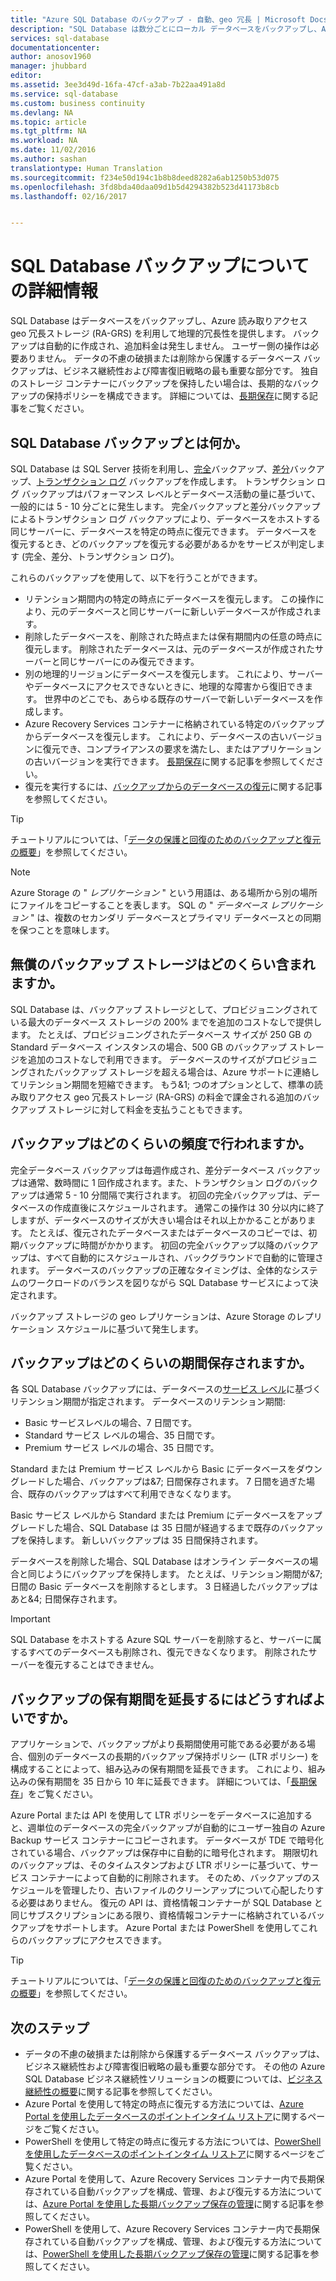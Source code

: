 ```yaml
---
title: "Azure SQL Database のバックアップ - 自動、geo 冗長 | Microsoft Docs"
description: "SQL Database は数分ごとにローカル データベースをバックアップし、Azure 読み取りアクセス geo 冗長ストレージを利用して地理的冗長性を提供します。"
services: sql-database
documentationcenter: 
author: anosov1960
manager: jhubbard
editor: 
ms.assetid: 3ee3d49d-16fa-47cf-a3ab-7b22aa491a8d
ms.service: sql-database
ms.custom: business continuity
ms.devlang: NA
ms.topic: article
ms.tgt_pltfrm: NA
ms.workload: NA
ms.date: 11/02/2016
ms.author: sashan
translationtype: Human Translation
ms.sourcegitcommit: f234e50d194c1b8b8deed8282a6ab1250b53d075
ms.openlocfilehash: 3fd8bda40daa09d1b5d4294382b523d41173b8cb
ms.lasthandoff: 02/16/2017


---
```

# <a name="learn-about-sql-database-backups"></a>SQL Database バックアップについての詳細情報

SQL Database はデータベースをバックアップし、Azure 読み取りアクセス geo 冗長ストレージ (RA-GRS) を利用して地理的冗長性を提供します。 バックアップは自動的に作成され、追加料金は発生しません。 ユーザー側の操作は必要ありません。 データの不慮の破損または削除から保護するデータベース バックアップは、ビジネス継続性および障害復旧戦略の最も重要な部分です。 独自のストレージ コンテナーにバックアップを保持したい場合は、長期的なバックアップの保持ポリシーを構成できます。 詳細については、[長期保存](sql-database-long-term-retention.md)に関する記事をご覧ください。

## <a name="what-is-a-sql-database-backup"></a>SQL Database バックアップとは何か。

SQL Database は SQL Server 技術を利用し、[完全](https://msdn.microsoft.com/library/ms186289.aspx)バックアップ、[差分](https://msdn.microsoft.com/library/ms175526.aspx)バックアップ、[トランザクション ログ](https://msdn.microsoft.com/library/ms191429.aspx) バックアップを作成します。 トランザクション ログ バックアップはパフォーマンス レベルとデータベース活動の量に基づいて、一般的には 5 - 10 分ごとに発生します。 完全バックアップと差分バックアップによるトランザクション ログ バックアップにより、データベースをホストする同じサーバーに、データベースを特定の時点に復元できます。 データベースを復元するとき、どのバックアップを復元する必要があるかをサービスが判定します (完全、差分、トランザクション ログ)。


これらのバックアップを使用して、以下を行うことができます。

* リテンション期間内の特定の時点にデータベースを復元します。 この操作により、元のデータベースと同じサーバーに新しいデータベースが作成されます。
* 削除したデータベースを、削除された時点または保有期間内の任意の時点に復元します。 削除されたデータベースは、元のデータベースが作成されたサーバーと同じサーバーにのみ復元できます。
* 別の地理的リージョンにデータベースを復元します。 これにより、サーバーやデータベースにアクセスできないときに、地理的な障害から復旧できます。 世界中のどこでも、あらゆる既存のサーバーで新しいデータベースを作成します。 
* Azure Recovery Services コンテナーに格納されている特定のバックアップからデータベースを復元します。 これにより、データベースの古いバージョンに復元でき、コンプライアンスの要求を満たし、またはアプリケーションの古いバージョンを実行できます。 [長期保存](sql-database-long-term-retention.md)に関する記事を参照してください。
* 復元を実行するには、[バックアップからのデータベースの復元](sql-database-recovery-using-backups.md)に関する記事を参照してください。

> [!TIP]
> チュートリアルについては、「[データの保護と回復のためのバックアップと復元の概要](sql-database-get-started-backup-recovery-portal.md)」を参照してください。
>


> [!NOTE]
> Azure Storage の " *レプリケーション* " という用語は、ある場所から別の場所にファイルをコピーすることを表します。 SQL の " *データベース レプリケーション* " は、複数のセカンダリ データベースとプライマリ データベースとの同期を保つことを意味します。 
> 
> 

## <a name="how-much-backup-storage-is-included-at-no-cost"></a>無償のバックアップ ストレージはどのくらい含まれますか。
SQL Database は、バックアップ ストレージとして、プロビジョニングされている最大のデータベース ストレージの 200% までを追加のコストなしで提供します。 たとえば、プロビジョニングされたデータベース サイズが 250 GB の Standard データベース インスタンスの場合、500 GB のバックアップ ストレージを追加のコストなしで利用できます。 データベースのサイズがプロビジョニングされたバックアップ ストレージを超える場合は、Azure サポートに連絡してリテンション期間を短縮できます。 もう&1; つのオプションとして、標準の読み取りアクセス geo 冗長ストレージ (RA-GRS) の料金で課金される追加のバックアップ ストレージに対して料金を支払うこともできます。 

## <a name="how-often-do-backups-happen"></a>バックアップはどのくらいの頻度で行われますか。
完全データベース バックアップは毎週作成され、差分データベース バックアップは通常、数時間に 1 回作成されます。また、トランザクション ログのバックアップは通常 5 - 10 分間隔で実行されます。 初回の完全バックアップは、データベースの作成直後にスケジュールされます。 通常この操作は 30 分以内に終了しますが、データベースのサイズが大きい場合はそれ以上かかることがあります。 たとえば、復元されたデータベースまたはデータベースのコピーでは、初期バックアップに時間がかかります。 初回の完全バックアップ以降のバックアップは、すべて自動的にスケジュールされ、バックグラウンドで自動的に管理されます。 データベースのバックアップの正確なタイミングは、全体的なシステムのワークロードのバランスを図りながら SQL Database サービスによって決定されます。 

バックアップ ストレージの geo レプリケーションは、Azure Storage のレプリケーション スケジュールに基づいて発生します。

## <a name="how-long-do-you-keep-my-backups"></a>バックアップはどのくらいの期間保存されますか。
各 SQL Database バックアップには、データベースの[サービス レベル](sql-database-service-tiers.md)に基づくリテンション期間が指定されます。 データベースのリテンション期間:


* Basic サービスレベルの場合、7 日間です。
* Standard サービス レベルの場合、35 日間です。
* Premium サービス レベルの場合、35 日間です。

Standard または Premium サービス レベルから Basic にデータベースをダウングレードした場合、バックアップは&7; 日間保存されます。 7 日間を過ぎた場合、既存のバックアップはすべて利用できなくなります。 

Basic サービス レベルから Standard または Premium にデータベースをアップグレードした場合、SQL Database は 35 日間が経過するまで既存のバックアップを保持します。 新しいバックアップは 35 日間保持されます。

データベースを削除した場合、SQL Database はオンライン データベースの場合と同じようにバックアップを保持します。 たとえば、リテンション期間が&7; 日間の Basic データベースを削除するとします。 3 日経過したバックアップはあと&4; 日間保存されます。

> [!IMPORTANT]
> SQL Database をホストする Azure SQL サーバーを削除すると、サーバーに属するすべてのデータベースも削除され、復元できなくなります。 削除されたサーバーを復元することはできません。
> 
> 

## <a name="how-to-extend-the-backup-retention-period"></a>バックアップの保有期間を延長するにはどうすればよいですか。
アプリケーションで、バックアップがより長期間使用可能である必要がある場合、個別のデータベースの長期的バックアップ保持ポリシー (LTR ポリシー) を構成することによって、組み込みの保有期間を延長できます。 これにより、組み込みの保有期間を 35 日から 10 年に延長できます。 詳細については、「[長期保存](sql-database-long-term-retention.md)」をご覧ください。

Azure Portal または API を使用して LTR ポリシーをデータベースに追加すると、週単位のデータベースの完全バックアップが自動的にユーザー独自の Azure Backup サービス コンテナーにコピーされます。 データベースが TDE で暗号化されている場合、バックアップは保存中に自動的に暗号化されます。  期限切れのバックアップは、そのタイムスタンプおよび LTR ポリシーに基づいて、サービス コンテナーによって自動的に削除されます。  そのため、バックアップのスケジュールを管理したり、古いファイルのクリーンアップについて心配したりする必要はありません。 復元の API は、資格情報コンテナーが SQL Database と同じサブスクリプションにある限り、資格情報コンテナーに格納されているバックアップをサポートします。 Azure Portal または PowerShell を使用してこれらのバックアップにアクセスできます。

> [!TIP]
> チュートリアルについては、「[データの保護と回復のためのバックアップと復元の概要](sql-database-get-started-backup-recovery-portal.md)」を参照してください。
>

## <a name="next-steps"></a>次のステップ

- データの不慮の破損または削除から保護するデータベース バックアップは、ビジネス継続性および障害復旧戦略の最も重要な部分です。 その他の Azure SQL Database ビジネス継続性ソリューションの概要については、[ビジネス継続性の概要](sql-database-business-continuity.md)に関する記事を参照してください。
- Azure Portal を使用して特定の時点に復元する方法については、[Azure Portal を使用したデータベースのポイントインタイム リストア](sql-database-point-in-time-restore-portal.md)に関するページをご覧ください。
- PowerShell を使用して特定の時点に復元する方法については、[PowerShell を使用したデータベースのポイントインタイム リストア](sql-database-point-in-time-restore-powershell.md)に関するページをご覧ください。
- Azure Portal を使用して、Azure Recovery Services コンテナー内で長期保存されている自動バックアップを構成、管理、および復元する方法については、[Azure Portal を使用した長期バックアップ保存の管理](sql-database-manage-long-term-backup-retention-portal.md)に関する記事を参照してください。
- PowerShell を使用して、Azure Recovery Services コンテナー内で長期保存されている自動バックアップを構成、管理、および復元する方法については、[PowerShell を使用した長期バックアップ保存の管理](sql-database-manage-long-term-backup-retention-powershell.md)に関する記事を参照してください。

